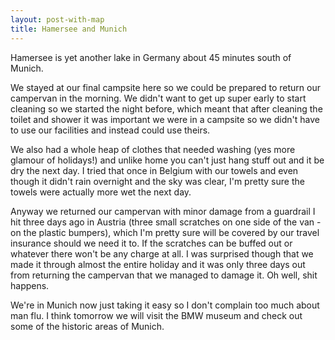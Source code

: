 ```yaml
---
layout: post-with-map
title: Hamersee and Munich
---
```


<p class="intro"><span class="dropcap">H</span>amersee is yet another lake in Germany about 45 minutes south of Munich.</p>

We stayed at our final campsite here so we could be prepared to return our campervan in the morning. We didn't want to get up super early to start cleaning so we started the night before, which meant that after cleaning the toilet and shower it was important we were in a campsite so we didn't have to use our facilities and instead could use theirs.

We also had a whole heap of clothes that needed washing (yes more glamour of holidays!) and unlike home you can't just hang stuff out and it be dry the next day. I tried that once in Belgium with our towels and even though it didn't rain overnight and the sky was clear, I'm pretty sure the towels were actually more wet the next day.

Anyway we returned our campervan with minor damage from a guardrail I hit three days ago in Austria (three small scratches on one side of the van - on the plastic bumpers), which I'm pretty sure will be covered by our travel insurance should we need it to. If the scratches can be buffed out or whatever there won't be any charge at all. I was surprised though that we made it through almost the entire holiday and it was only three days out from returning the campervan that we managed to damage it. Oh well, shit happens.

We're in Munich now just taking it easy so I don't complain too much about man flu. I think tomorrow we will visit the BMW museum and check out some of the historic areas of Munich.